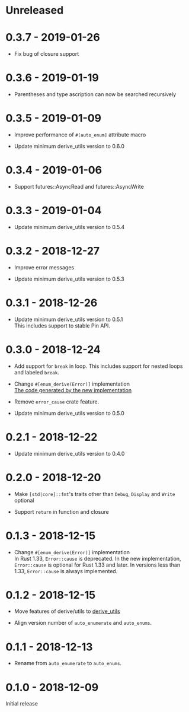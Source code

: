 # Unreleased

# 0.3.7 - 2019-01-26

* Fix bug of closure support

# 0.3.6 - 2019-01-19

* Parentheses and type ascription can now be searched recursively

# 0.3.5 - 2019-01-09

* Improve performance of `#[auto_enum]` attribute macro

* Update minimum derive_utils version to 0.6.0

# 0.3.4 - 2019-01-06

* Support futures::AsyncRead and futures::AsyncWrite

# 0.3.3 - 2019-01-04

* Update minimum derive_utils version to 0.5.4

# 0.3.2 - 2018-12-27

* Improve error messages

* Update minimum derive_utils version to 0.5.3

# 0.3.1 - 2018-12-26

* Update minimum derive_utils version to 0.5.1<br>
  This includes support to stable Pin API.

# 0.3.0 - 2018-12-24

* Add support for `break` in loop. This includes support for nested loops and labeled `break`.

* Change `#[enum_derive(Error)]` implementation<br>
  [The code generated by the new implementation](docs/supported_traits/std/error.md)

* Remove `error_cause` crate feature.

* Update minimum derive_utils version to 0.5.0

# 0.2.1 - 2018-12-22

* Update minimum derive_utils version to 0.4.0

# 0.2.0 - 2018-12-20

* Make `[std|core]::fmt`'s traits other than `Debug`, `Display` and `Write` optional

* Support `return` in function and closure

# 0.1.3 - 2018-12-15

* Change `#[enum_derive(Error)]` implementation<br>
  In Rust 1.33, `Error::cause` is deprecated. In the new implementation, `Error::cause` is optional for Rust 1.33 and later. In versions less than 1.33, `Error::cause` is always implemented.

# 0.1.2 - 2018-12-15

* Move features of derive/utils to [derive_utils](https://github.com/taiki-e/derive_utils)

* Align version number of `auto_enumerate` and `auto_enums`.

# 0.1.1 - 2018-12-13

* Rename from `auto_enumerate` to `auto_enums`.

# 0.1.0 - 2018-12-09

Initial release
